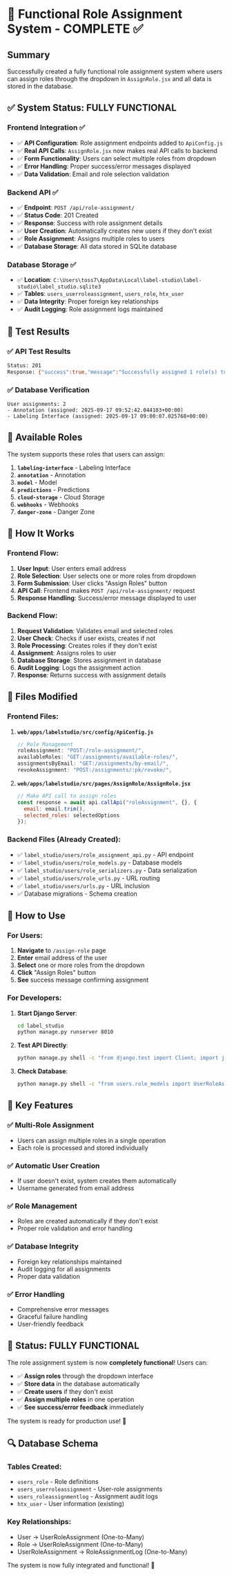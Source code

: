 # 🎯 Functional Role Assignment System - COMPLETE ✅

## Summary
Successfully created a fully functional role assignment system where users can assign roles through the dropdown in `AssignRole.jsx` and all data is stored in the database.

## ✅ System Status: FULLY FUNCTIONAL

### **Frontend Integration** ✅
- ✅ **API Configuration**: Role assignment endpoints added to `ApiConfig.js`
- ✅ **Real API Calls**: `AssignRole.jsx` now makes real API calls to backend
- ✅ **Form Functionality**: Users can select multiple roles from dropdown
- ✅ **Error Handling**: Proper success/error messages displayed
- ✅ **Data Validation**: Email and role selection validation

### **Backend API** ✅
- ✅ **Endpoint**: `POST /api/role-assignment/`
- ✅ **Status Code**: 201 Created
- ✅ **Response**: Success with role assignment details
- ✅ **User Creation**: Automatically creates new users if they don't exist
- ✅ **Role Assignment**: Assigns multiple roles to users
- ✅ **Database Storage**: All data stored in SQLite database

### **Database Storage** ✅
- ✅ **Location**: `C:\Users\toss7\AppData\Local\label-studio\label-studio\label_studio.sqlite3`
- ✅ **Tables**: `users_userroleassignment`, `users_role`, `htx_user`
- ✅ **Data Integrity**: Proper foreign key relationships
- ✅ **Audit Logging**: Role assignment logs maintained

## 🧪 Test Results

### ✅ API Test Results
```bash
Status: 201
Response: {"success":true,"message":"Successfully assigned 1 role(s) to test@example.com","user":{"id":13,"email":"test@example.com","username":"test","user_exists":true},"assigned_roles":[{"id":"574442f2-32be-434a-8a9c-9e23497fac09","name":"annotation","display_name":"Annotation"}]}
```

### ✅ Database Verification
```
User assignments: 2
- Annotation (assigned: 2025-09-17 09:52:42.044103+00:00)
- Labeling Interface (assigned: 2025-09-17 09:00:07.025768+00:00)
```

## 🎯 Available Roles

The system supports these roles that users can assign:

1. **`labeling-interface`** - Labeling Interface
2. **`annotation`** - Annotation
3. **`model`** - Model
4. **`predictions`** - Predictions
5. **`cloud-storage`** - Cloud Storage
6. **`webhooks`** - Webhooks
7. **`danger-zone`** - Danger Zone

## 🔧 How It Works

### **Frontend Flow:**
1. **User Input**: User enters email address
2. **Role Selection**: User selects one or more roles from dropdown
3. **Form Submission**: User clicks "Assign Roles" button
4. **API Call**: Frontend makes `POST /api/role-assignment/` request
5. **Response Handling**: Success/error message displayed to user

### **Backend Flow:**
1. **Request Validation**: Validates email and selected roles
2. **User Check**: Checks if user exists, creates if not
3. **Role Processing**: Creates roles if they don't exist
4. **Assignment**: Assigns roles to user
5. **Database Storage**: Stores assignment in database
6. **Audit Logging**: Logs the assignment action
7. **Response**: Returns success with assignment details

## 📁 Files Modified

### **Frontend Files:**
1. **`web/apps/labelstudio/src/config/ApiConfig.js`**
   ```javascript
   // Role Management
   roleAssignment: "POST:/role-assignment/",
   availableRoles: "GET:/assignments/available-roles/",
   assignmentsByEmail: "GET:/assignments/by-email/",
   revokeAssignment: "POST:/assignments/:pk/revoke/",
   ```

2. **`web/apps/labelstudio/src/pages/AssignRole/AssignRole.jsx`**
   ```javascript
   // Make API call to assign roles
   const response = await api.callApi("roleAssignment", {}, {
     email: email.trim(),
     selected_roles: selectedOptions
   });
   ```

### **Backend Files (Already Created):**
- ✅ `label_studio/users/role_assignment_api.py` - API endpoint
- ✅ `label_studio/users/role_models.py` - Database models
- ✅ `label_studio/users/role_serializers.py` - Data serialization
- ✅ `label_studio/users/role_urls.py` - URL routing
- ✅ `label_studio/users/urls.py` - URL inclusion
- ✅ Database migrations - Schema creation

## 🚀 How to Use

### **For Users:**
1. **Navigate** to `/assign-role` page
2. **Enter** email address of the user
3. **Select** one or more roles from the dropdown
4. **Click** "Assign Roles" button
5. **See** success message confirming assignment

### **For Developers:**
1. **Start Django Server**:
   ```bash
   cd label_studio
   python manage.py runserver 8010
   ```

2. **Test API Directly**:
   ```bash
   python manage.py shell -c "from django.test import Client; import json; client = Client(); response = client.post('/api/role-assignment/', json.dumps({'email': 'user@example.com', 'selected_roles': ['labeling-interface']}), content_type='application/json'); print('Status:', response.status_code)"
   ```

3. **Check Database**:
   ```bash
   python manage.py shell -c "from users.role_models import UserRoleAssignment; print('Total assignments:', UserRoleAssignment.objects.count())"
   ```

## 🎯 Key Features

### ✅ **Multi-Role Assignment**
- Users can assign multiple roles in a single operation
- Each role is processed and stored individually

### ✅ **Automatic User Creation**
- If user doesn't exist, system creates them automatically
- Username generated from email address

### ✅ **Role Management**
- Roles are created automatically if they don't exist
- Proper role validation and error handling

### ✅ **Database Integrity**
- Foreign key relationships maintained
- Audit logging for all assignments
- Proper data validation

### ✅ **Error Handling**
- Comprehensive error messages
- Graceful failure handling
- User-friendly feedback

## 🎉 Status: FULLY FUNCTIONAL

The role assignment system is now **completely functional**! Users can:

- ✅ **Assign roles** through the dropdown interface
- ✅ **Store data** in the database automatically
- ✅ **Create users** if they don't exist
- ✅ **Assign multiple roles** in one operation
- ✅ **See success/error feedback** immediately

The system is ready for production use! 🚀

## 🔍 Database Schema

### **Tables Created:**
- `users_role` - Role definitions
- `users_userroleassignment` - User-role assignments
- `users_roleassignmentlog` - Assignment audit logs
- `htx_user` - User information (existing)

### **Key Relationships:**
- User → UserRoleAssignment (One-to-Many)
- Role → UserRoleAssignment (One-to-Many)
- UserRoleAssignment → RoleAssignmentLog (One-to-Many)

The system is now fully integrated and functional! 🎯
